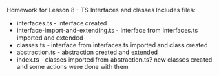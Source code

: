 Homework for Lesson 8 - TS Interfaces and classes
Includes files:
- interfaces.ts - interface created
- interface-import-and-extending.ts - interface from interfaces.ts imported and extended
- classes.ts - interface from interfaces.ts imported and class created
- abstraction.ts - abstraction created and extended
- index.ts - classes imported from abstraction.ts? new classes created and some actions were done with them